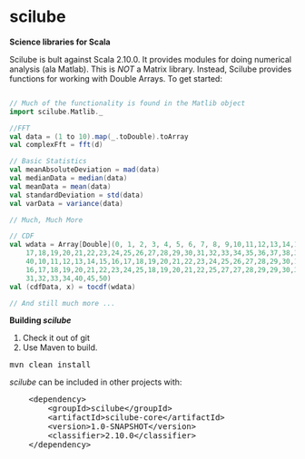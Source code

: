# scilube

**Science libraries for Scala**


Scilube is bult against Scala 2.10.0. It provides modules for doing numerical analysis (ala Matlab).
This is *NOT* a Matrix library. Instead, Scilube provides functions for working with Double Arrays.
To get started:

```scala

// Much of the functionality is found in the Matlib object
import scilube.Matlib._

//FFT
val data = (1 to 10).map(_.toDouble).toArray
val complexFft = fft(d)

// Basic Statistics
val meanAbsoluteDeviation = mad(data)
val medianData = median(data)
val meanData = mean(data)
val standardDeviation = std(data)
val varData = variance(data)

// Much, Much More

// CDF
val wdata = Array[Double](0, 1, 2, 3, 4, 5, 6, 7, 8, 9,10,11,12,13,14,15,16,
    17,18,19,20,21,22,23,24,25,26,27,28,29,30,31,32,33,34,35,36,37,38,39,
    40,10,11,12,13,14,15,16,17,18,19,20,21,22,23,24,25,26,27,28,29,30,15,
    16,17,18,19,20,21,22,23,24,25,18,19,20,21,22,25,27,27,28,29,29,30,30,
    31,32,33,34,40,45,50)
val (cdfData, x) = tocdf(wdata)

// And still much more ...

```

**Building _scilube_**
  1. Check it out of git
  2. Use Maven to build.
<pre>
mvn clean install
</pre>

_scilube_ can be included in other projects with:
<pre>
    &lt;dependency&gt;
        &lt;groupId&gt;scilube&lt;/groupId&gt;
        &lt;artifactId&gt;scilube-core&lt;/artifactId&gt;
        &lt;version&gt;1.0-SNAPSHOT&lt;/version&gt;
        &lt;classifier&gt;2.10.0&lt;/classifier&gt;
    &lt;/dependency&gt;
</pre>